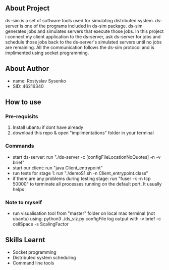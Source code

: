 ## About Project
ds-sim is a set of software tools used for simulating distributed system. ds-server is one of the programs included in ds-sim package. ds-sim generates jobs and simulates servers that execute those jobs. In this project i connect my client application to the ds-server, ask ds-server for jobs and schedule those jobs back to the ds-server's simulated servers until no jobs are remaining. All the communication follows the ds-sim protocol and is implimented using socket programming.

## About Author
- name: Rostyslav Sysenko
- SID: 46216340

## How to use
### Pre-requisits
1. Install ubantu if dont have already
2. download this repo & open "implimentations" folder in your terminal

### Commands
- start ds-server: run "./ds-server -c [configFileLocationNoQuotes] -n -v brief" 
- start our client: run "java Client_entrypoint"
- run tests for stage 1: run "./demoS1.sh -n Client_entrypoint.class"
- if there are any problems during testing stage: run "fuser -k -n tcp 50000" to terminate all processes running on the default port. It usually helps

### Note to myself
- run visualisation tool from "master" folder on local mac terminal (not ubantu) using: python3 ./ds_viz.py configFile log output with -v brief -c cellSpace -s ScalingFactor

## Skills Learnt
- Socket programming
- Distributed system scheduling
- Command line tools
